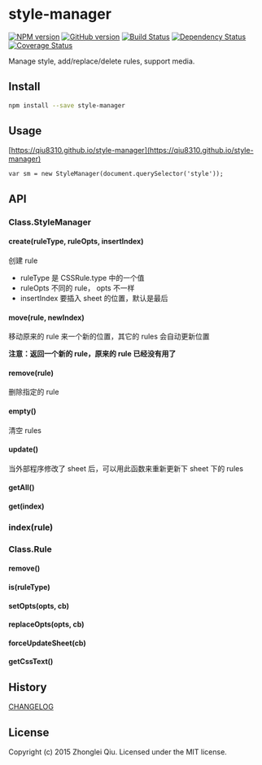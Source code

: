 # style-manager
[![NPM version](https://badge.fury.io/js/style-manager.svg)](https://npmjs.org/package/style-manager)
[![GitHub version][git-tag-image]][project-url]
[![Build Status][travis-image]][travis-url]
[![Dependency Status][daviddm-url]][daviddm-image]
[![Coverage Status][coveralls-image]][coveralls-url]


Manage style, add/replace/delete rules, support media.


## Install


```bash
npm install --save style-manager
```


## Usage

[https://qiu8310.github.io/style-manager](https://qiu8310.github.io/style-manager)

```
var sm = new StyleManager(document.querySelector('style'));
```


## API


### Class.StyleManager

#### create(ruleType, ruleOpts, insertIndex)

创建 rule

* ruleType 是 CSSRule.type 中的一个值
* ruleOpts 不同的 rule， opts 不一样
* insertIndex 要插入 sheet 的位置，默认是最后

#### move(rule, newIndex)

移动原来的 rule 来一个新的位置，其它的 rules 会自动更新位置

**注意：返回一个新的 rule，原来的 rule 已经没有用了**

#### remove(rule)

删除指定的 rule

#### empty()

清空 rules

#### update()

当外部程序修改了 sheet 后，可以用此函数来重新更新下 sheet 下的 rules


#### getAll()

#### get(index)

### index(rule)


### Class.Rule

#### remove()

#### is(ruleType)

#### setOpts(opts, cb)

#### replaceOpts(opts, cb)

#### forceUpdateSheet(cb)

#### getCssText()


## History

[CHANGELOG](CHANGELOG.md)


## License

Copyright (c) 2015 Zhonglei Qiu. Licensed under the MIT license.



[project-url]: https://github.com/qiu8310/style-manager
[git-tag-image]: http://img.shields.io/github/tag/qiu8310/style-manager.svg
[climate-url]: https://codeclimate.com/github/qiu8310/style-manager
[climate-image]: https://codeclimate.com/github/qiu8310/style-manager/badges/gpa.svg
[travis-url]: https://travis-ci.org/qiu8310/style-manager
[travis-image]: https://travis-ci.org/qiu8310/style-manager.svg?branch=master
[daviddm-url]: https://david-dm.org/qiu8310/style-manager.svg?theme=shields.io
[daviddm-image]: https://david-dm.org/qiu8310/style-manager
[coveralls-url]: https://coveralls.io/r/qiu8310/style-manager
[coveralls-image]: https://coveralls.io/repos/qiu8310/style-manager/badge.png

